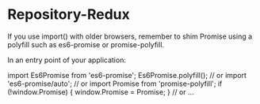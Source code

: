 # Repository-Redux

If you use import() with older browsers, remember to shim Promise using a polyfill such as es6-promise or promise-polyfill.

In an entry point of your application:

import Es6Promise from 'es6-promise';
Es6Promise.polyfill();
// or
import 'es6-promise/auto';
// or
import Promise from 'promise-polyfill';
if (!window.Promise) {
  window.Promise = Promise;
}
// or ...



